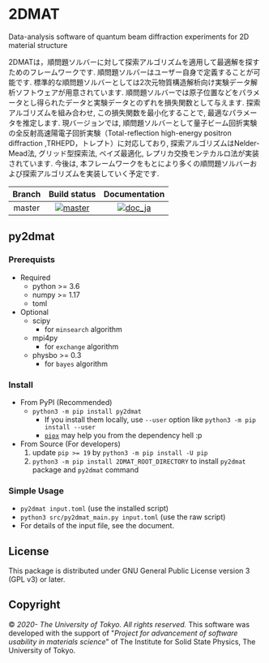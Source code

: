 # 2DMAT

Data-analysis software of quantum beam diffraction experiments for 2D material structure

2DMATは，順問題ソルバーに対して探索アルゴリズムを適用して最適解を探すためのフレームワークです.
順問題ソルバーはユーザー自身で定義することが可能です.
標準的な順問題ソルバーとしては2次元物質構造解析向け実験データ解析ソフトウェアが用意されています.
順問題ソルバーでは原子位置などをパラメータとし得られたデータと実験データとのずれを損失関数として与えます.
探索アルゴリズムを組み合わせ, この損失関数を最小化することで, 最適なパラメータを推定します.
現バージョンでは, 順問題ソルバーとして量子ビーム回折実験の全反射高速陽電子回折実験（Total-reflection high-energy positron diffraction ,TRHEPD，トレプト）に対応しており, 探索アルゴリズムはNelder-Mead法, グリッド型探索法, ベイズ最適化, レプリカ交換モンテカルロ法が実装されています.
今後は, 本フレームワークをもとにより多くの順問題ソルバーおよび探索アルゴリズムを実装していく予定です.

| Branch | Build status | Documentation |
| :-: | :-: | :-: |
| master | [![master](https://github.com/issp-center-dev/2DMAT/workflows/Test/badge.svg?branch=master)](https://github.com/issp-center-dev/2DMAT/actions?query=branch%3Amaster) | [![doc_ja](https://img.shields.io/badge/doc-Japanese-blue.svg)](https://issp-center-dev.github.io/2DMAT/manual/master/ja/index.html) |

## py2dmat

### Prerequists

- Required
  - python >= 3.6
  - numpy >= 1.17
  - toml
- Optional
  - scipy
    - for `minsearch` algorithm
  - mpi4py
    - for `exchange` algorithm
  - physbo >= 0.3
    - for `bayes` algorithm

### Install

- From PyPI (Recommended)
  - `python3 -m pip install py2dmat`
    - If you install them locally, use `--user` option like `python3 -m pip install --user`
    - [`pipx`](https://pipxproject.github.io/pipx/) may help you from the dependency hell :p
- From Source (For developers)
  1. update `pip >= 19` by `python3 -m pip install -U pip`
  2. `python3 -m pip install 2DMAT_ROOT_DIRECTORY` to install `py2dmat` package and `py2dmat` command

### Simple Usage

- `py2dmat input.toml` (use the installed script)
- `python3 src/py2dmat_main.py input.toml` (use the raw script)
- For details of the input file, see the document.

## License

This package is distributed under GNU General Public License version 3 (GPL v3) or later.

## Copyright

© *2020- The University of Tokyo. All rights reserved.*
This software was developed with the support of \"*Project for advancement of software usability in materials science*\" of The Institute for Solid State Physics, The University of Tokyo. 
